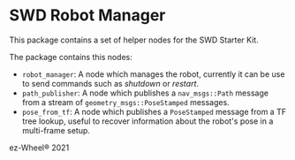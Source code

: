 SWD Robot Manager
===

This package contains a set of helper nodes for the SWD Starter Kit.

The package contains this nodes:
- `robot_manager`: A node which manages the robot, currently it can be use to send commands such as *shutdown* or *restart*.
- `path_publisher`: A node which publishes a `nav_msgs::Path` message from a stream of `geometry_msgs::PoseStamped` messages.
- `pose_from_tf`: A node which publishes a `PoseStamped` message from a TF tree lookup, useful to recover information about the robot's pose in a multi-frame setup.


ez-Wheel® 2021

